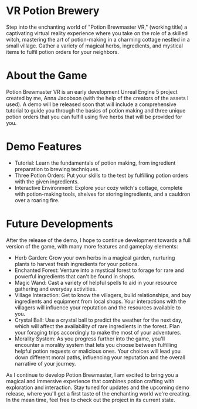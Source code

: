# VR Potion Brewery
Step into the enchanting world of "Potion Brewmaster VR," (working title) a captivating virtual reality experience where you take on the role of a skilled witch, mastering the art of potion-making in a charming cottage nestled in a small village. Gather a variety of magical herbs, ingredients, and mystical items to fulfil potion orders for your neighbors.

# About the Game
Potion Brewmaster VR is an early development Unreal Engine 5 project created by me, Anna Jacobson (with the help of the creators of the assets I used). A demo will be released soon that will include a comprehensive tutorial to guide you through the basics of potion making and three unique potion orders that you can fulfill using five herbs that will be provided for you.

# Demo Features
- Tutorial: Learn the fundamentals of potion making, from ingredient preparation to brewing techniques.
- Three Potion Orders: Put your skills to the test by fulfilling potion orders with the given ingredients.
- Interactive Environment: Explore your cozy witch's cottage, complete with potion-making tools, shelves for storing ingredients, and a cauldron over a roaring fire.

# Future Developments
After the release of the demo, I hope to continue development towards a full version of the game, with many more features and gameplay elements:
- Herb Garden: Grow your own herbs in a magical garden, nurturing plants to harvest fresh ingredients for your potions.
- Enchanted Forest: Venture into a mystical forest to forage for rare and powerful ingredients that can't be found in shops.
- Magic Wand: Cast a variety of helpful spells to aid in your resource gathering and everyday activities.
- Village Interaction: Get to know the villagers, build relationships, and buy ingredients and equipment from local shops. Your interactions with the villagers will influence your reputation and the resources available to you.
- Crystal Ball: Use a crystal ball to predict the weather for the next day, which will affect the availability of rare ingredients in the forest. Plan your foraging trips accordingly to make the most of your adventures.
- Morality System: As you progress further into the game, you'll encounter a morality system that lets you choose between fulfilling helpful potion requests or malicious ones. Your choices will lead you down different moral paths, influencing your reputation and the overall narrative of your journey.


As I continue to develop Potion Brewmaster, I am excited to bring you a magical and immersive experience that combines potion crafting with exploration and interaction. Stay tuned for updates and the upcoming demo release, where you'll get a first taste of the enchanting world we're creating. In the mean time, feel free to check out the project in its current state.
